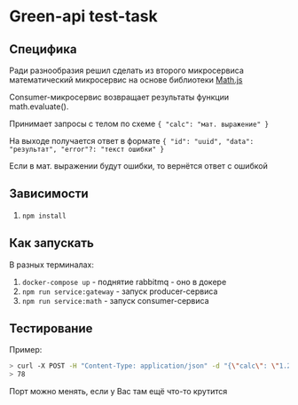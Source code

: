 # Green-api test-task

## Специфика

Ради разнообразия решил сделать из второго микросервиса математический микросервис на основе библиотеки [Math.js](https://mathjs.org/) 

Consumer-микросервис возвращает результаты функции math.evaluate().

Принимает запросы с телом по схеме `{ "calc": "мат. выражение" }`

На выходе получается ответ в формате `{ "id": "uuid", "data": "результат", "error"?: "текст ошибки" }`

Если в мат. выражении будут ошибки, то вернётся ответ с ошибкой

## Зависимости

1. `npm install`

## Как запускать

В разных терминалах:

1. `docker-compose up` - поднятие rabbitmq - оно в докере
2. `npm run service:gateway` - запуск producer-сервиса 
3. `npm run service:math` - запуск consumer-сервиса 

## Тестирование

Пример:

```sh
> curl -X POST -H "Content-Type: application/json" -d "{\"calc\": \"1.2 * (2 + 4.5)\"}" http://localhost:3000/calc
> 78
```

Порт можно менять, если у Вас там ещё что-то крутится
